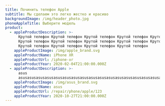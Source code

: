 ```yaml
---
title: Починить телефон Apple
subtitle: Мы сделаем это легко жестко и красиво
backgroundImage: /img/header_photo.jpg
phoneAppleTitle: Выберите модель
product:
  - appleProductDescription: >-
      Крутой телефон Крутой телефон Крутой телефон Крутой телефон Крутой телефон
      Крутой телефон Крутой телефон Крутой телефон Крутой телефон Крутой телефон
      Крутой телефон Крутой телефон Крутой телефон Крутой телефон 
    appleProductImage: /img/apple_brand.svg
    appleProductName: iPhone XR
    appleProductUrl: /iphone-xr
    appleProductYear: 2020-02-04T21:00:00.000Z
  - appleProductDescription: >-
      asus
      asusasusasusasusasusasusasusasusasusasusasusasusasusasusasusasusasusasusasusasusasusasusasusasusasus
    appleProductImage: /img/asus_brand.svg
    appleProductName: asus
    appleProductUrl: /repair/phone/apple/123
    appleProductYear: 2020-10-27T21:00:00.000Z
---
```


